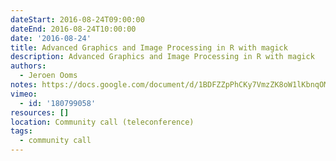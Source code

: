 ```yaml
---
dateStart: 2016-08-24T09:00:00
dateEnd: 2016-08-24T10:00:00
date: '2016-08-24'
title: Advanced Graphics and Image Processing in R with magick
description: Advanced Graphics and Image Processing in R with magick
authors:
  - Jeroen Ooms
notes: https://docs.google.com/document/d/1BDFZZpPhCKy7VmzZK8oW1lKbnqOMK0Sdoid9TZJpvss/edit
vimeo:
  - id: '180799058'
resources: []
location: Community call (teleconference)
tags:
  - community call
---
```

